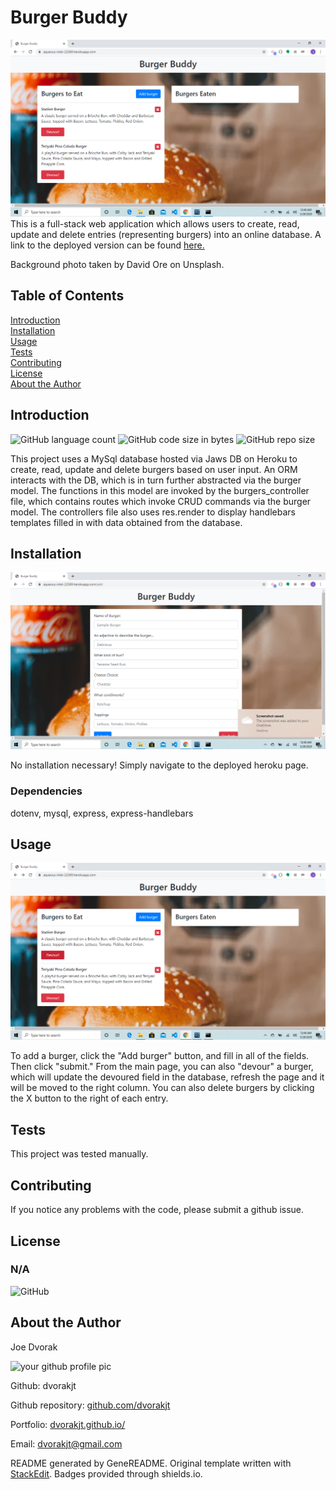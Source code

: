 # Burger Buddy
![Screenshot of burger-buddy by dvorakjt](public/assets/screenshots/screen-1.png)
This is a full-stack web application which allows users to create, read, update and delete entries (representing burgers) into an online database. A link to the deployed version can be found [here.](https://aqueous-inlet-22369.herokuapp.com/)

Background photo taken by David Ore on Unsplash.

## Table of Contents

[Introduction](#introduction)  
[Installation](#installation)  
[Usage](#usage)  
[Tests](#tests)  
[Contributing](#contributing)  
[License](#license)  
[About the Author](#about-the-author)  

## Introduction

![GitHub language count](https://img.shields.io/github/languages/count/dvorakjt/burger-buddy) ![GitHub code size in bytes](https://img.shields.io/github/languages/code-size/dvorakjt/burger-buddy) ![GitHub repo size](https://img.shields.io/github/repo-size/dvorakjt/burger-buddy)

This project uses a MySql database hosted via Jaws DB on Heroku to create, read, update and delete burgers based on user input. An ORM interacts with the DB, which is in turn further abstracted via the burger model. The functions in this model are invoked by the burgers_controller file, which contains routes which invoke CRUD commands via the burger model. The controllers file also uses res.render to display handlebars templates filled in with data obtained from the database.

## Installation
![Installation Image ](public/assets/screenshots/screen-2.png)

No installation necessary! Simply navigate to the deployed heroku page.

### Dependencies

dotenv, mysql, express, express-handlebars

## Usage
![Usage Image](public/assets/screenshots/screen-3.png)

To add a burger, click the "Add burger" button, and fill in all of the fields. Then click "submit." From the main page, you can also "devour" a burger, which will update the devoured field in the database, refresh the page and it will be moved to the right column. You can also delete burgers by clicking the X button to the right of each entry.

## Tests

This project was tested manually.

## Contributing

If you notice any problems with the code, please submit a github issue. 

## License
### N/A

![GitHub](https://img.shields.io/github/license/dvorakjt/burger-buddy)


## About the Author

Joe Dvorak

![your github profile pic](https://avatars3.githubusercontent.com/u/61166366?v=4)

Github: dvorakjt

Github repository: [github.com/dvorakjt](https://github.com/dvorakjt/)

Portfolio: [dvorakjt.github.io/](https://userName.github.io/)

Email: dvorakjt@gmail.com

README generated by GeneREADME. Original template written with [StackEdit](https://stackedit.io/). Badges provided through shields.io.
